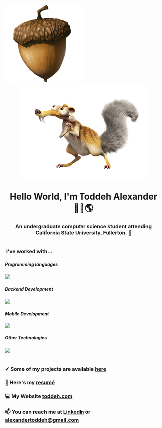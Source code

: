   <img src="/assets/Acorn.png" width="250"> 
<div align="center"><img src="/assets/Scrat.png" width="400"></div>

<h1 align="center">Hello World, I'm Toddeh Alexander 🙋‍♂️🌎 </h1> 
<h3 align="center">An undergraduate computer science student attending California State University, Fullerton. 🐘  
<h1></h1>  
  
<p align="left">  
   
<h3 style="vertical-align:top; margin:4px" > I've worked with... <h3> 
    
##### Programming languages
![](https://skillicons.dev/icons?i=html,css,js,ts,py,cpp,r)    
    
##### Backend Development  
![](https://skillicons.dev/icons?i=nodejs,php,mysql,flask)  

 
##### Mobile Development 
![](https://skillicons.dev/icons?i=swift,react)  

##### Other Technologies 
![](https://skillicons.dev/icons?i=raspberrypi,arduino,docker,bots,cloudflare,firebase,figma,linux,apple,windows)
 
<h1></h1>


### ✔ Some of my projects are available [here](https://github.com/toddehalexander?tab=repositories)

### 📄 Here's my [resumé](https://toddeh.com/assets/Resume/Toddeh_Alexander_Resume.pdf)

### 💻 My Website [toddeh.com](https://toddeh.com)

### 📫 You can reach me at [LinkedIn](https://www.linkedin.com/in/toddeh/) or alexandertoddeh@gmail.com
